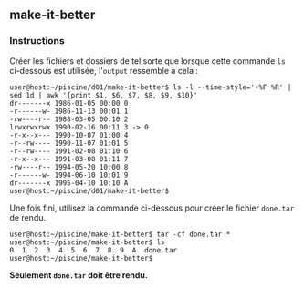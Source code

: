 ## make-it-better

### Instructions

Créer les fichiers et dossiers de tel sorte que lorsque cette commande `ls` ci-dessous est utilisée, l'`output` ressemble à cela :

```console
user@host:~/piscine/d01/make-it-better$ ls -l --time-style='+%F %R' | sed 1d | awk '{print $1, $6, $7, $8, $9, $10}'
dr-------x 1986-01-05 00:00 0
-r------w- 1986-11-13 00:01 1
-rw----r-- 1988-03-05 00:10 2
lrwxrwxrwx 1990-02-16 00:11 3 -> 0
-r-x--x--- 1990-10-07 01:00 4
-r--rw---- 1990-11-07 01:01 5
-r--rw---- 1991-02-08 01:10 6
-r-x--x--- 1991-03-08 01:11 7
-rw----r-- 1994-05-20 10:00 8
-r------w- 1994-06-10 10:01 9
dr-------x 1995-04-10 10:10 A
user@host:~/piscine/d01/make-it-better$
```

Une fois fini, utilisez la commande ci-dessous pour créer le fichier `done.tar` de rendu.

```console
user@host:~/piscine/make-it-better$ tar -cf done.tar *
user@host:~/piscine/make-it-better$ ls
0  1  2  3  4  5  6  7  8  9  A  done.tar
user@host:~/piscine/make-it-better$
```

**Seulement `done.tar` doit être rendu.**
